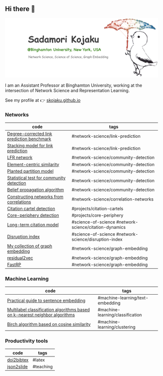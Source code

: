 ## Hi there :bug:

<img src="https://raw.githubusercontent.com/skojaku/skojaku/refs/heads/master/skojaku-welcome-top-image.png" alt="banner that says Sadamori Kojaku - network science, science of science and graph embedding">

I am an Assistant Professor at Binghamton University, working at the intersection of Network Science and Representation Learning. 

See my profile at 👉 [skojaku.github.io](https://skojaku.github.io)

### Networks 

| code                                                                                                               | tags                                                   |
| ------------------------------------------------------------------------------------------------------------------ | ------------------------------------------------------ |
| [Degree-corrected link prediction benchmark](https://github.com/skojaku/degree-corrected-link-prediction-benchmark)| #network-science/link-prediction                       |
| [Stacking model for link prediction](https://github.com/skojaku/stacklp)                                           | #network-science/link-prediction                       |
| [LFR network](https://github.com/skojaku/LFR-benchmark)                                                            | #network-science/community-detection                   |
| [Element-centric similarity](https://gist.github.com/skojaku/1a08a7d6145ede982eced83a2d4f50d2)                     | #network-science/community-detection                   |
| [Planted partition model](https://gist.github.com/skojaku/68210096654480e9346fcab331a27330)                        | #network-science/community-detection                   |
| [Statistical test for community detection](https://github.com/skojaku/qstest)                                      | #network-science/community-detection                   |
| [Belief propagation algorithm](https://github.com/skojaku/BeliefPropagation)                                       | #network-science/community-detection                   |
| [Constructing networks from correlations](https://github.com/skojaku/scola)                                        | #network-science/correlation-networks                  |
| [Citation cartel detection](https://github.com/skojaku/cidre)                                                      | #projects/citation-cartels                             |
| [Core-periphery detection](https://github.com/skojaku/core-periphery-detection)                                    | #projects/core-periphery                               |
| [Long-term citation model](https://gist.github.com/skojaku/8494552b3012d047f6555b5f322e3eaf)                       | #science-of-science #network-science/citation-dynamics |
| [Disruption index](https://gist.github.com/skojaku/cee26755645b133a69d6630c79307cde)                               | #science-of-science  #network-science/disruption-index |
| [My collection of graph embedding](https://github.com/skojaku/graphvec)                                            | #network-science/graph-embedding                       |
| [residual2vec](https://github.com/skojaku/residual2vec)                                                            | #network-science/graph-embedding                       |
| [FastRP](https://gist.github.com/skojaku/8b4c75edbb61db3c9fbe914eb4bf585a)                                         | #network-science/graph-embedding                       |

### Machine Learning

| code                                                                                                         | tags                             |
| ------------------------------------------------------------------------------------------------------------ | -------------------------------- |
| [Practical guide to sentence embedding](https://github.com/skojaku/Practical-Guide-to-Sentence-Transformers) | #machine-learning/text-embedding |
| [Multilabel classification algorithms based on k-nearest neighbor algorithms](https://github.com/skojaku/multilabel_knn)| #machine-learning/classification | 
| [Birch algorithm based on cosine similarity](https://gist.github.com/skojaku/2a52178cbf9dade53c69c54208a1b1f0) | #machine-learning/clustering | 


### Productivity tools 

| code                                                                                                         | tags                             |
| ------------------------------------------------------------------------------------------------------------ | -------------------------------- |
| [doi2bibtex](https://gist.github.com/skojaku/35c00f6a78f7e651b866050d9cbd7e9a) | #latex |
| [json2slide](https://gist.github.com/skojaku/7bac0e3f6fa48ed3c80dc8129e0b49c8) | #teaching |
